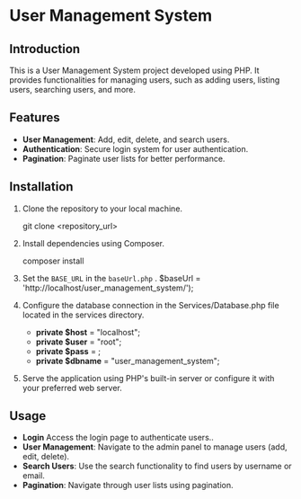 # User Management System

## Introduction
This is a User Management System project developed using PHP. It provides functionalities for managing users, such as adding users, listing users, searching users, and more.

## Features
- **User Management**: Add, edit, delete, and search users.
- **Authentication**: Secure login system for user authentication.
- **Pagination**: Paginate user lists for better performance.

## Installation
1. Clone the repository to your local machine.

    git clone <repository_url>

2. Install dependencies using Composer.

    composer install

3. Set the `BASE_URL` in the `baseUrl.php` .
    $baseUrl = 'http://localhost/user_management_system/');

4. Configure the database connection in the Services/Database.php file located in the services directory.
    - **private $host** = "localhost";
    - **private $user** = "root";
    - **private $pass** = ;
    - **private $dbname** = "user_management_system";

5. Serve the application using PHP's built-in server or configure it with your preferred web server.

## Usage
- **Login** Access the login page to authenticate users..
- **User Management**: Navigate to the admin panel to manage users (add, edit, delete).
- **Search Users**: Use the search functionality to find users by username or email.
- **Pagination**: Navigate through user lists using pagination.


